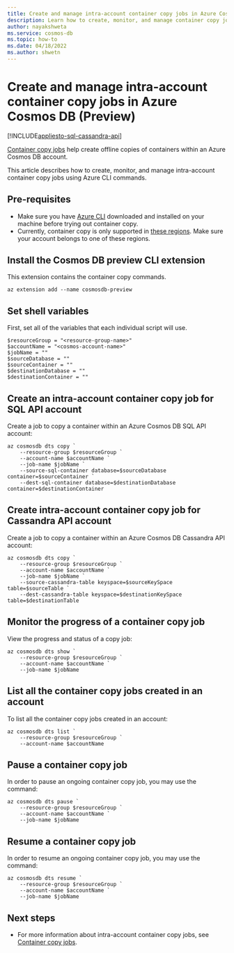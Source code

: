 ```yaml
---
title: Create and manage intra-account container copy jobs in Azure Cosmos DB
description: Learn how to create, monitor, and manage container copy jobs within an Azure Cosmos DB account using CLI commands.
author: nayakshweta
ms.service: cosmos-db
ms.topic: how-to
ms.date: 04/18/2022
ms.author: shwetn
---
```


# Create and manage intra-account container copy jobs in Azure Cosmos DB (Preview)
[!INCLUDE[appliesto-sql-cassandra-api](includes/appliesto-sql-cassandra-api.md)]

[Container copy jobs](intra-account-container-copy.md) help create offline copies of containers within an Azure Cosmos DB account.

This article describes how to create, monitor, and manage intra-account container copy jobs using Azure CLI commands.

## Pre-requisites

* Make sure you have [Azure CLI](/cli/azure/install-azure-cli) downloaded and installed on your machine before trying out container copy.
* Currently, container copy is only supported in [these regions](intra-account-container-copy.md#supported-regions). Make sure your account belongs to one of these regions.


## Install the Cosmos DB preview CLI  extension

This extension contains the container copy commands.

```azurecli-interactive
az extension add --name cosmosdb-preview
```

## Set shell variables

First, set all of the variables that each individual script will use.

```azurecli-interactive
$resourceGroup = "<resource-group-name>"
$accountName = "<cosmos-account-name>"
$jobName = ""
$sourceDatabase = ""
$sourceContainer = ""
$destinationDatabase = ""
$destinationContainer = ""
```

## Create an intra-account container copy job for SQL API account

Create a job to copy a container within an Azure Cosmos DB SQL API account:

```azurecli-interactive
az cosmosdb dts copy `
    --resource-group $resourceGroup ` 
    --account-name $accountName `
    --job-name $jobName `
    --source-sql-container database=$sourceDatabase container=$sourceContainer `
    --dest-sql-container database=$destinationDatabase container=$destinationContainer
```

## Create intra-account container copy job for Cassandra API account

Create a job to copy a container within an Azure Cosmos DB Cassandra API account:

```azurecli-interactive
az cosmosdb dts copy `
    --resource-group $resourceGroup `
    --account-name $accountName `
    --job-name $jobName `
    --source-cassandra-table keyspace=$sourceKeySpace table=$sourceTable `
    --dest-cassandra-table keyspace=$destinationKeySpace table=$destinationTable
```

## Monitor the progress of a container copy job

View the progress and status of a copy job:

```azurecli-interactive
az cosmosdb dts show `
    --resource-group $resourceGroup `
    --account-name $accountName `
    --job-name $jobName
```

## List all the container copy jobs created in an account

To list all the container copy jobs created in an account:

```azurecli-interactive
az cosmosdb dts list `
    --resource-group $resourceGroup `
    --account-name $accountName
```

## Pause a container copy job

In order to pause an ongoing container copy job, you may use the command:

```azurecli-interactive
az cosmosdb dts pause `
    --resource-group $resourceGroup `
    --account-name $accountName `
    --job-name $jobName
```

## Resume a container copy job

In order to resume an ongoing container copy job, you may use the command:

```azurecli-interactive
az cosmosdb dts resume `
    --resource-group $resourceGroup `
    --account-name $accountName `
    --job-name $jobName
```

## Next steps

- For more information about intra-account container copy jobs, see [Container copy jobs](intra-account-container-copy.md).
